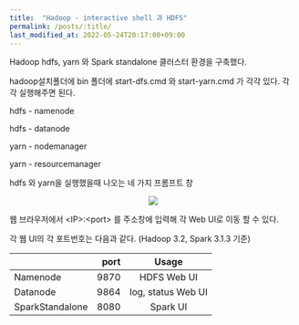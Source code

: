 ```yaml
---
title:  "Hadoop - interactive shell 과 HDFS"
permalink: /posts/:title/
last_modified_at: 2022-05-24T20:17:00+09:00
---
```


Hadoop hdfs, yarn 와 Spark standalone 클러스터 환경을 구축했다.

hadoop설치폴더에 bin 폴더에 start-dfs.cmd 와 start-yarn.cmd 가 각각 있다. 각각 실행해주면 된다.

hdfs - namenode

hdfs - datanode

yarn - nodemanager

yarn - resourcemanager


hdfs 와 yarn을 실행했을때 나오는 네 가지 프롬프트 창

<p align="center"><img src="{{site.url}}/assets/images/samsung_trade.png"></p>

웹 브라우저에서 \<IP\>:\<port\> 를 주소창에 입력해 각 Web UI로 이동 할 수 있다.

각 웹 UI의 각 포트번호는 다음과 같다. (Hadoop 3.2, Spark 3.1.3 기준)

|                    |    port |        Usage           |
|:-------------------|--------:|:----------------------:|
| Namenode           |  9870   |   HDFS Web UI          |
| Datanode           |  9864   |   log, status Web UI   |
| SparkStandalone    |  8080   |   Spark UI             |
